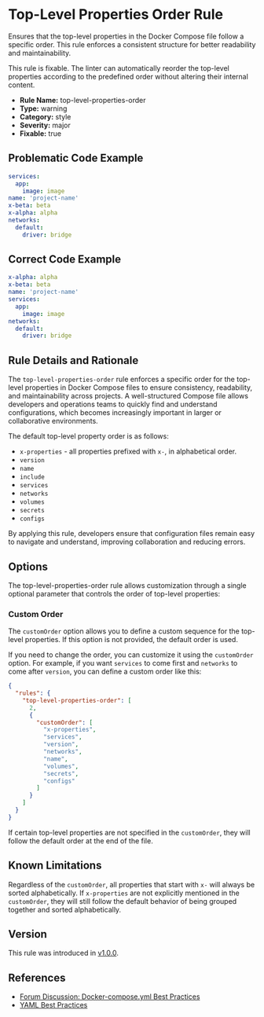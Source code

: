# Top-Level Properties Order Rule

Ensures that the top-level properties in the Docker Compose file follow a specific order. This rule enforces a
consistent structure for better readability and maintainability.

This rule is fixable. The linter can automatically reorder the top-level properties according to the predefined order
without altering their internal content.

- **Rule Name:** top-level-properties-order
- **Type:** warning
- **Category:** style
- **Severity:** major
- **Fixable:** true

## Problematic Code Example

```yaml
services:
  app:
    image: image
name: 'project-name'
x-beta: beta
x-alpha: alpha
networks:
  default:
    driver: bridge
```

## Correct Code Example

```yaml
x-alpha: alpha
x-beta: beta
name: 'project-name'
services:
  app:
    image: image
networks:
  default:
    driver: bridge
```

## Rule Details and Rationale

The `top-level-properties-order` rule enforces a specific order for the top-level properties in Docker Compose files to
ensure consistency, readability, and maintainability across projects. A well-structured Compose file allows developers
and operations teams to quickly find and understand configurations, which becomes increasingly important in larger or
collaborative environments.

The default top-level property order is as follows:

- `x-properties` - all properties prefixed with `x-`, in alphabetical order.
- `version`
- `name`
- `include`
- `services`
- `networks`
- `volumes`
- `secrets`
- `configs`

By applying this rule, developers ensure that configuration files remain easy to navigate and understand, improving
collaboration and reducing errors.

## Options

The top-level-properties-order rule allows customization through a single optional parameter that controls the order of
top-level properties:

### Custom Order

The `customOrder` option allows you to define a custom sequence for the top-level properties. If this option is not
provided, the default order is used.

If you need to change the order, you can customize it using the `customOrder` option. For example, if you want
`services` to come first and `networks` to come after `version`, you can define a custom order like this:

```json
{
  "rules": {
    "top-level-properties-order": [
      2,
      {
        "customOrder": [
          "x-properties",
          "services",
          "version",
          "networks",
          "name",
          "volumes",
          "secrets",
          "configs"
        ]
      }
    ]
  }
}
```

If certain top-level properties are not specified in the `customOrder`, they will follow the default order at the end of
the file.

## Known Limitations

Regardless of the `customOrder`, all properties that start with `x-` will always be sorted alphabetically. If
`x-properties` are not explicitly mentioned in the `customOrder`, they will still follow the default behavior of being
grouped together and sorted alphabetically.

## Version

This rule was introduced in [v1.0.0](https://github.com/zavoloklom/docker-compose-linter/releases).

## References

- [Forum Discussion: Docker-compose.yml Best Practices](https://forums.docker.com/t/docker-compose-yml-best-practices/28995)
- [YAML Best Practices](https://www.yaml.info/learn/bestpractices.html)

